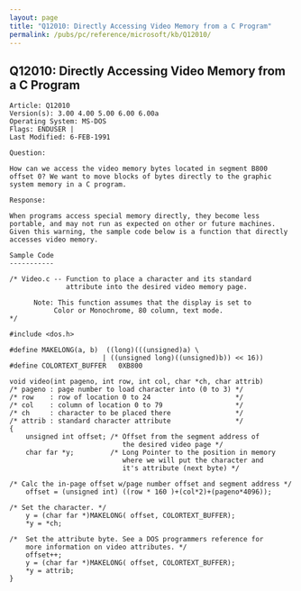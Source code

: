 ```yaml
---
layout: page
title: "Q12010: Directly Accessing Video Memory from a C Program"
permalink: /pubs/pc/reference/microsoft/kb/Q12010/
---
```


## Q12010: Directly Accessing Video Memory from a C Program

	Article: Q12010
	Version(s): 3.00 4.00 5.00 6.00 6.00a
	Operating System: MS-DOS
	Flags: ENDUSER |
	Last Modified: 6-FEB-1991
	
	Question:
	
	How can we access the video memory bytes located in segment B800
	offset 0? We want to move blocks of bytes directly to the graphic
	system memory in a C program.
	
	Response:
	
	When programs access special memory directly, they become less
	portable, and may not run as expected on other or future machines.
	Given this warning, the sample code below is a function that directly
	accesses video memory.
	
	Sample Code
	-----------
	
	/* Video.c -- Function to place a character and its standard
	              attribute into the desired video memory page.
	
	      Note: This function assumes that the display is set to
	           Color or Monochrome, 80 column, text mode.
	*/
	
	#include <dos.h>
	
	#define MAKELONG(a, b)  ((long)(((unsigned)a) \
	                       | ((unsigned long)((unsigned)b)) << 16))
	#define COLORTEXT_BUFFER   0XB800
	
	void video(int pageno, int row, int col, char *ch, char attrib)
	/* pageno : page number to load character into (0 to 3) */
	/* row    : row of location 0 to 24                     */
	/* col    : column of location 0 to 79                  */
	/* ch     : character to be placed there                */
	/* attrib : standard character attribute                */
	{
	    unsigned int offset; /* Offset from the segment address of
	                            the desired video page */
	    char far *y;         /* Long Pointer to the position in memory
	                            where we will put the character and
	                            it's attribute (next byte) */
	
	/* Calc the in-page offset w/page number offset and segment address */
	    offset = (unsigned int) ((row * 160 )+(col*2)+(pageno*4096));
	
	/* Set the character. */
	    y = (char far *)MAKELONG( offset, COLORTEXT_BUFFER);
	    *y = *ch;
	
	/*  Set the attribute byte. See a DOS programmers reference for
	    more information on video attributes. */
	    offset++;
	    y = (char far *)MAKELONG( offset, COLORTEXT_BUFFER);
	    *y = attrib;
	}
